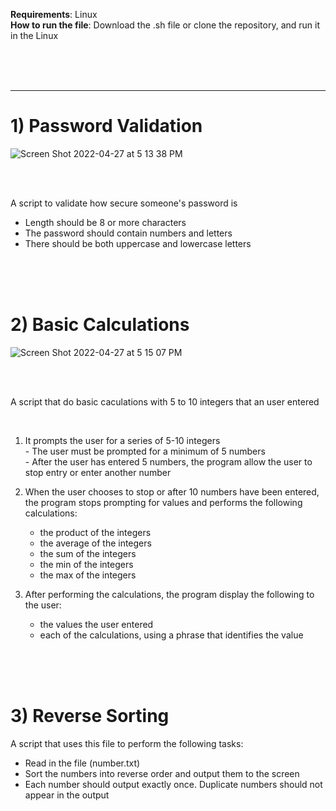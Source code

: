 **Requirements**: Linux  
**How to run the file**: Download the .sh file or clone the repository, and run it in the Linux  

<br>
<br>
<br>

***

# 1) Password Validation

![Screen Shot 2022-04-27 at 5 13 38 PM](https://user-images.githubusercontent.com/30683150/165632176-425bf3a7-bd35-4b67-b74b-707c2b41fcb2.png)  

<br>
<br>

A script to validate how secure someone's password is  

 - Length should be 8 or more characters  
 - The password should contain numbers and letters  
 - There should be both uppercase and lowercase letters  

<br>
<br>
<br>

# 2) Basic Calculations

![Screen Shot 2022-04-27 at 5 15 07 PM](https://user-images.githubusercontent.com/30683150/165632355-a0bc6100-22f7-4339-9cb5-6df9e5056208.png)  

<br>
<br>

A script that do basic caculations with 5 to 10 integers that an user entered  

<br>

  1. It prompts the user for a series of 5-10 integers  
    - The user must be prompted for a minimum of 5 numbers  
    - After the user has entered 5 numbers, the program allow the user to stop entry or enter another number  

  2. When the user chooses to stop or after 10 numbers have been entered,  
     the program stops prompting for values and performs the following calculations:  
     
     - the product of the integers  
     - the average of the integers  
     - the sum of the integers  
     - the min of the integers  
     - the max of the integers  

  3. After performing the calculations, the program display the following to the user:  
     - the values the user entered  
     - each of the calculations, using a phrase that identifies the value  

<br>
<br>
<br>

# 3) Reverse Sorting

A script that uses this file to perform the following tasks:  

  - Read in the file (number.txt)  
  - Sort the numbers into reverse order and output them to the screen  
  - Each number should output exactly once. Duplicate numbers should not appear in the output  
